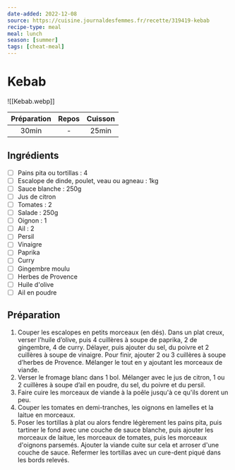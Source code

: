 ```yaml
---
date-added: 2022-12-08
source: https://cuisine.journaldesfemmes.fr/recette/319419-kebab
recipe-type: meal
meal: lunch
season: [summer]
tags: [cheat-meal]
---
```


# Kebab

![[Kebab.webp]]

| Préparation | Repos | Cuisson |
|:-----------:|:-----:|:-------:|
|    30min    |   -   |  25min  |

## Ingrédients

- [ ] Pains pita ou tortillas : 4
- [ ] Escalope de dinde, poulet, veau ou agneau : 1kg
- [ ] Sauce blanche : 250g
- [ ] Jus de citron
- [ ] Tomates : 2
- [ ] Salade : 250g
- [ ] Oignon : 1
- [ ] Ail : 2
- [ ] Persil
- [ ] Vinaigre
- [ ] Paprika
- [ ] Curry
- [ ] Gingembre moulu
- [ ] Herbes de Provence
- [ ] Huile d'olive
- [ ] Ail en poudre

## Préparation

1. Couper les escalopes en petits morceaux (en dés). Dans un plat creux, verser l’huile d’olive, puis 4 cuillères à soupe de paprika, 2 de gingembre, 4 de curry. Délayer, puis ajouter du sel, du poivre et 2 cuillères à soupe de vinaigre. Pour finir, ajouter 2 ou 3 cuillères à soupe d’herbes de Provence. Mélanger le tout en y ajoutant les morceaux de viande.
2. Verser le fromage blanc dans 1 bol. Mélanger avec le jus de citron, 1 ou 2 cuillères à soupe d’ail en poudre, du sel, du poivre et du persil.
3. Faire cuire les morceaux de viande à la poêle jusqu'à ce qu'ils dorent un peu.
4. Couper les tomates en demi-tranches, les oignons en lamelles et la laitue en morceaux.
5. Poser les tortillas à plat ou alors fendre légèrement les pains pita, puis tartiner le fond avec une couche de sauce blanche, puis ajouter les morceaux de laitue, les morceaux de tomates, puis les morceaux d'oignons parsemés. Ajouter la viande cuite sur cela et arroser d'une couche de sauce. Refermer les tortillas avec un cure-dent piqué dans les bords relevés.
